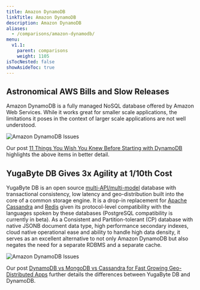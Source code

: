 ```yaml
---
title: Amazon DynamoDB
linkTitle: Amazon DynamoDB
description: Amazon DynamoDB
aliases:
  - /comparisons/amazon-dynamodb/
menu:
  v1.1:
    parent: comparisons
    weight: 1105
isTocNested: false
showAsideToc: true
---
```


## Astronomical AWS Bills and Slow Releases

Amazon DynamoDB is a fully managed NoSQL database offered by Amazon Web Services. While it works great for smaller scale applications, the limitations it poses in the context of larger scale applications are not well understood.

![Amazon DynamoDB Issues](/images/comparisons/amazon-dynamodb-issues.png)

Our post [11 Things You Wish You Knew Before Starting with DynamoDB](https://blog.yugabyte.com/11-things-you-wish-you-knew-before-starting-with-dynamodb/) highlights the above items in better detail.

## YugaByte DB Gives 3x Agility at 1/10th Cost 

YugaByte DB is an open source [multi-API/multi-model](https://blog.yugabyte.com/polyglot-persistence-vs-multi-api-multi-model-which-one-makes-multi-cloud-easy) database with transactional consistency, low latency and geo-distribution built into the core of a common storage engine. It is a drop-in replacement for [Apache Cassandra](../../api/ycql/) and [Redis](../../api/yedis/) given its protocol-level compatibility with the languages spoken by these databases (PostgreSQL compatibility is currently in beta). As a Consistent and Partition-tolerant (CP) database with native JSONB document data type, high performance secondary indexes, cloud native operational ease and ability to handle high data density, it serves as an excellent alternative to not only Amazon DynamoDB but also negates the need for a separate RDBMS and a separate cache.

![Amazon DynamoDB Issues](/images/comparisons/yugabyte-db-beats-amazon-dynamodb.png)

Our post [DynamoDB vs MongoDB vs Cassandra for Fast Growing Geo-Distributed Apps](https://blog.yugabyte.com/dynamodb-vs-mongodb-vs-cassandra-for-fast-growing-geo-distributed-apps/) further details the differences between YugaByte DB and DynamoDB.
